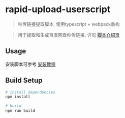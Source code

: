 # rapid-upload-userscript

> 秒传链接提取脚本, 使用typescript + webpack重构

> 用于提取和生成百度网盘秒传链接, 详见 [脚本介绍页](https://github.com/mengzonefire/rapid-upload-userscript/blob/main/homePage.md)

## Usage

安装脚本可参考 [安装教程](https://mengzonefire.code.misakanet.cn/rapid-upload-userscript-doc/install-userscript/)

## Build Setup

``` bash
# install dependencies
npm install

# build
npm run build
```
